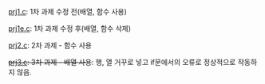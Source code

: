 [prj1.c](prj1.c): 1차 과제 수정 전(배열, 함수 사용)

[prj1e.c](prj1e.c): 1차 과제 수정 후(배열, 함수 삭제)

[prj2.c](prj2.c): 2차 과제 - 함수 사용

~~[prj3.c](prj3.c): 3차 과제 - 배열 사용~~: 행, 열 거꾸로 넣고 if문에서의 오류로 정상적으로 작동하지 않음. 
